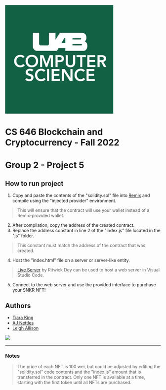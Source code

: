 <img src="UABCS.jpg" width=350>

# CS 646 Blockchain and Cryptocurrency - Fall 2022

# Group 2 - Project 5

##  How to run project
1. Copy and paste the contents of the "solidity.sol" file into [Remix](remix.ethereum.org) and compile using the "injected provider" environment.
> This will ensure that the contract will use your wallet instead of a Remix-provided wallet.
2. After compilation, copy the address of the created contract.
3. Replace the address constant in line 2 of the "index.js" file located in the "js" folder.
> This constant must match the address of the contract that was created.
4.  Host the "index.html" file on a server or server-like entity.
> [Live Server](https://marketplace.visualstudio.com/items?itemName=ritwickdey.LiveServer) by Ritwick Dey can be used to host a web server in Visual Studio Code.
5. Connect to the web server and use the provided interface to purchase your SNKR NFT!


  

## Authors
- [Tiara King](https://github.com/shunae95)
- [AJ Nettles](https://github.com/DelMonteAJ)
- [Leigh Allison](https://github.com/Ldallison)
  
<a href="https://github.com/shunae95/CS646_Project1/graphs/contributors">
  <img src="https://contrib.rocks/image?repo=ldallison/CS646_Project1" />
</a>

---
### Notes
> The price of each NFT is 100 wei, but could be adjusted by editing the "solidity.sol" code contents and the "index.js" amount that is transferred in the contract.
> Only one NFT is available at a time, starting with the first token until all NFTs are purchased.
